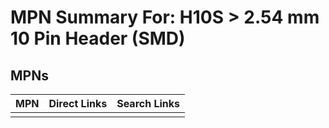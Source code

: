 



# MPN Summary For: H10S > 2.54 mm 10 Pin Header (SMD)

## MPNs
  

|MPN|Direct Links|Search Links|
| :--- | :--- | :--- |
||||
